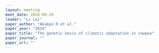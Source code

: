 ```yaml
---
layout: meeting
meet_date: 2024-09-20
leader: "Li Lei"
paper_author: "Akakpo R et al."
paper_year: "2024"
paper_title: "The genetic basis of climatic adaptation in cowpea"
paper_journal: ""
paper_url: ""
---
```


